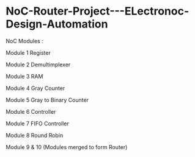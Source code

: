 # NoC-Router-Project---ELectronoc-Design-Automation

NoC Modules :

Module 1 Register

Module 2 Demultimplexer

Module 3 RAM

Module 4 Gray Counter

Module 5 Gray to Binary Counter

Module 6 Controller

Module 7 FIFO Controller

Module 8 Round Robin

Module 9 & 10 (Modules merged to form Router)
